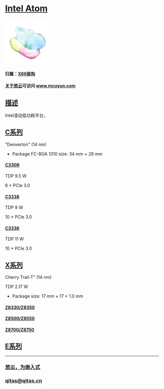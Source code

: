 ﻿# [Intel Atom](https://github.com/mcuyun/Atom) 

[![sites](mcuyun/mcuyun.png)](http://www.mcuyun.com)

#### 归属：[X86架构](https://github.com/mcuyun/X86)

#### [关于悠云](https://github.com/mcuyun)可访问 www.mcuyun.com

## [描述](https://github.com/mcuyun/Atom/wiki) 

Intel凌动低功耗平台，

## [C系列](C/) 

"Denverton" (14 nm)

- Package FC-BGA 1310 size: 34 mm × 28 mm

#### [C3308](https://github.com/mcuyun/C3308) 

TDP 9.5 W

6 × PCIe 3.0

#### [C3338](https://github.com/mcuyun/C3338) 

TDP 9 W

10 × PCIe 3.0

#### [C3336](https://github.com/mcuyun/C3336) 

TDP 11 W

10 × PCIe 3.0

## [X系列](X/) 

Cherry Trail-T" (14 nm)

TDP 2.17 W

- Package size: 17 mm × 17 × 1.0 mm

#### [Z8330/Z8350](https://github.com/mcuyun/Z8350) 

#### [Z8500/Z8550](https://github.com/mcuyun/Z8500) 

#### [Z8700/Z8750](https://github.com/mcuyun/Z8700) 

## [E系列](E/) 

---

###  [悠云，为嵌入式](http://www.mcuyun.com)   
###  qitas@qitas.cn


